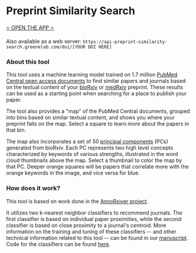 # Preprint Similarity Search

[⭐ OPEN THE APP ⭐](https://greenelab.github.io/preprint-similarity-search/)

Also available as a web server:
`https://api-preprint-similarity-search.greenelab.com/doi/[YOUR DOI HERE]`

### About this tool

This tool uses a machine learning model trained on 1.7 million [PubMed Central open access documents](https://www.ncbi.nlm.nih.gov/pmc/tools/openftlist/) to find similar papers and journals based on the textual content of your [bioRxiv](https://www.biorxiv.org/) or [medRxiv](https://www.medrxiv.org/) preprint.
These results can be used as a starting point when searching for a place to publish your paper.

The tool also provides a "map" of the PubMed Central documents, grouped into bins based on similar textual content, and shows you where your preprint falls on the map.
Select a square to learn more about the papers in that bin.

The map also incorporates a set of 50 [principal components](https://en.wikipedia.org/wiki/Principal_component_analysis) (PCs) generated from bioRxiv.
Each PC represents two high level concepts characterized by keywords of various strengths, illustrated in the word cloud thumbnails above the map.
Select a thumbnail to color the map by that PC.
Deeper orange squares will be papers that correlate more with the orange keywords in the image, and vice versa for blue.

### How does it work?

This tool is based on work done in the [AnnoRxiver project](http://github.com/greenelab/annorxiver/).

It utilizes two k-nearest neighbor classifiers to recommend journals.
The first classifier is based on individual paper proximities, while the second classifier is based on close proximity to a journal's centroid.
More information on the training and tuning of these classifiers -- and other technical information related to this tool -- can be found in our [manuscript](http://greenelab.github.io/annorxiver_manuscript).
Code for the classifiers can be found [here](http://github.com/greenelab/annorxiver/).
